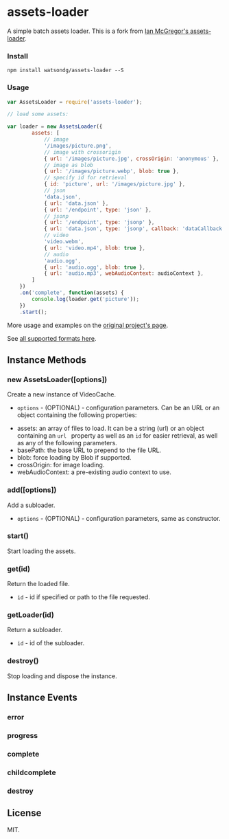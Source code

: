 assets-loader
===

A simple batch assets loader.
This is a fork from [Ian McGregor's assets-loader](https://github.com/ianmcgregor/assets-loader).

### Install

```
npm install watsondg/assets-loader --S
```

### Usage

```javascript
var AssetsLoader = require('assets-loader');

// load some assets:

var loader = new AssetsLoader({
        assets: [
            // image
            '/images/picture.png',
            // image with crossorigin
            { url: '/images/picture.jpg', crossOrigin: 'anonymous' },
            // image as blob
            { url: '/images/picture.webp', blob: true },
            // specify id for retrieval
            { id: 'picture', url: '/images/picture.jpg' },
            // json
            'data.json',
            { url: 'data.json' },
            { url: '/endpoint', type: 'json' },
            // jsonp
            { url: '/endpoint', type: 'jsonp' },
            { url: 'data.json', type: 'jsonp', callback: 'dataCallback', timeout: 5000 },
            // video
            'video.webm',
            { url: 'video.mp4', blob: true },
            // audio
            'audio.ogg',
            { url: 'audio.ogg', blob: true },
            { url: 'audio.mp3', webAudioContext: audioContext },
        ]
    })
    .on('complete', function(assets) {
        console.log(loader.get('picture'));
    })
    .start();
```

More usage and examples on the [original project's page](https://github.com/ianmcgregor/assets-loader).

See [all supported formats here](https://github.com/watsondg/assets-loader/blob/6cef8e19be7a0ae3b76ddbb028b6488f472eee72/src/loader.js#L29-L62).

## Instance Methods

### new AssetsLoader([options])

Create a new instance of VideoCache.
* `options` - (OPTIONAL) - configuration parameters. Can be an URL or an object containing the following properties:
- assets: an array of files to load. It can be a string (url) or an object containing an `url ` property as well as an `id` for easier retrieval, as well as any of the following parameters.
- basePath: the base URL to prepend to the file URL.
- blob: force loading by Blob if supported.
- crossOrigin: for image loading.
- webAudioContext: a pre-existing audio context to use.

### add([options])

Add a subloader.
* `options` - (OPTIONAL) - configuration parameters, same as constructor.

### start()

Start loading the assets.

### get(id)

Return the loaded file.
* `id` -  id if specified or path to the file requested.

### getLoader(id)

Return a subloader.
* `id` -  id of the subloader.

### destroy()

Stop loading and dispose the instance.

## Instance Events

### error
### progress
### complete
### childcomplete
### destroy

## License
MIT.
